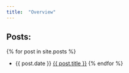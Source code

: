 ```yaml
---
title:  "Overview"
---
```


## Posts:

{% for post in site.posts %}
* {{ post.date }} <a href="{{ post.url | absolute_url }}">{{ post.title }}</a>
{% endfor %}

